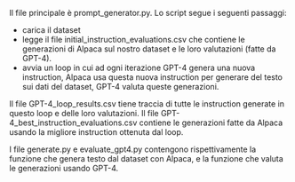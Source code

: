 Il file principale è prompt_generator.py. 
Lo script segue i seguenti passaggi:
- carica il dataset
- legge il file initial_instruction_evaluations.csv che contiene le generazioni di Alpaca sul nostro dataset e le loro valutazioni (fatte da GPT-4).
- avvia un loop in cui ad ogni iterazione GPT-4 genera una nuova instruction, Alpaca usa questa nuova instruction per generare del testo sui dati del dataset, GPT-4 valuta queste generazioni. 

Il file GPT-4_loop_results.csv tiene traccia di tutte le instruction generate in questo loop e delle loro valutazioni.
Il file GPT-4_best_instruction_evaluations.csv contiene le generazioni fatte da Alpaca usando la migliore instruction ottenuta dal loop.

I file generate.py e evaluate_gpt4.py contengono rispettivamente la funzione che genera testo dal dataset con Alpaca, e la funzione che valuta le generazioni usando GPT-4.
